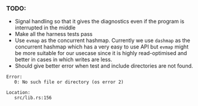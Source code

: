 ### TODO:

- Signal handling so that it gives the diagnostics even if the program is
  interrupted in the middle
- Make all the harness tests pass
- Use `evmap` as the concurrent hashmap. Currently we use `dashmap` as the
  concurrent hashmap which has a very easy to use API but `evmap` might be more
  suitable for our usecase since it is highly read-optimised and better in cases
  in which writes are less.
- Should give better error when test and include directories are not found.
```
Error:
   0: No such file or directory (os error 2)

Location:
   src/lib.rs:156
```

